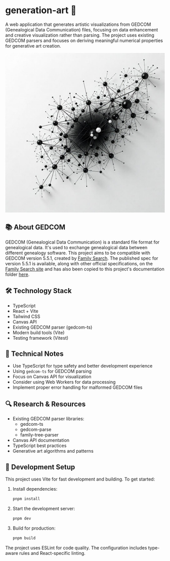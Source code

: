# generation-art 🎨

A web application that generates artistic visualizations from GEDCOM (Genealogical Data Communication) files, focusing on data enhancement and creative visualization rather than parsing. The project uses existing GEDCOM parsers and focuses on deriving meaningful numerical properties for generative art creation.

![Generated graph visualization](images/graph1.png)

## 📚 About GEDCOM

GEDCOM (Genealogical Data Communication) is a standard file format for genealogical data. It's used to exchange genealogical data between different genealogy software. This project aims to be compatible with GEDCOM version 5.5.1, created by [Family Search](http://familysearch.org/). The published spec for version 5.5.1 is available, along with other official specifications, on the [Family Search site](https://www.familysearch.org/en/developers/docs/gedcom/) and has also been copied to this project's documentation folder [here](documents/ged551-5bac5e57fe88dd37df0e153d9c515335.pdf).

## 🛠️ Technology Stack

- TypeScript
- React + Vite
- Tailwind CSS
- Canvas API
- Existing GEDCOM parser (gedcom-ts)
- Modern build tools (Vite)
- Testing framework (Vitest)

## 📝 Technical Notes

- Use TypeScript for type safety and better development experience
- Using `gedcom-ts` for GEDCOM parsing
- Focus on Canvas API for visualization
- Consider using Web Workers for data processing
- Implement proper error handling for malformed GEDCOM files

## 🔍 Research & Resources

- Existing GEDCOM parser libraries:
  - gedcom-ts
  - gedcom-parse
  - family-tree-parser
- Canvas API documentation
- TypeScript best practices
- Generative art algorithms and patterns

## 🚀 Development Setup

This project uses Vite for fast development and building. To get started:

1. Install dependencies:

   ```bash
   pnpm install
   ```

2. Start the development server:

   ```bash
   pnpm dev
   ```

3. Build for production:
   ```bash
   pnpm build
   ```

The project uses ESLint for code quality. The configuration includes type-aware rules and React-specific linting.
